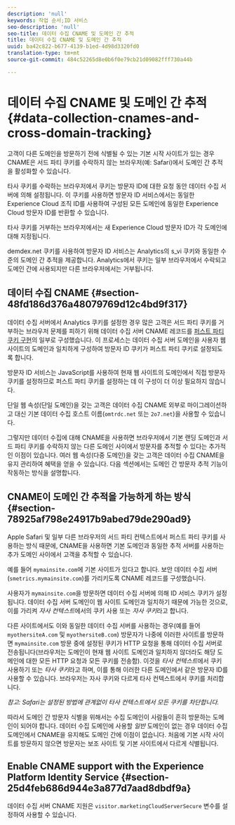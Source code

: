 ```yaml
---
description: 'null'
keywords: 작업 순서;ID 서비스
seo-description: 'null'
seo-title: 데이터 수집 CNAME 및 도메인 간 추적
title: 데이터 수집 CNAME 및 도메인 간 추적
uuid: ba42c822-b677-4139-b1ed-4d98d3320fd0
translation-type: tm+mt
source-git-commit: 484c52265d8e0b6f0e79cb21d09082fff730a44b

---
```



# 데이터 수집 CNAME 및 도메인 간 추적{#data-collection-cnames-and-cross-domain-tracking}

고객이 다른 도메인을 방문하기 전에 식별될 수 있는 기본 시작 사이트가 있는 경우 CNAME은 서드 파티 쿠키를 수락하지 않는 브라우저(예: Safari)에서 도메인 간 추적을 활성화할 수 있습니다.

타사 쿠키를 수락하는 브라우저에서 쿠키는 방문자 ID에 대한 요청 동안 데이터 수집 서버에 의해 설정됩니다. 이 쿠키를 사용하면 방문자 ID 서비스에서는 동일한 Experience Cloud 조직 ID를 사용하여 구성된 모든 도메인에 동일한 Experience Cloud 방문자 ID를 반환할 수 있습니다.

타사 쿠키를 거부하는 브라우저에서는 새 Experience Cloud 방문자 ID가 각 도메인에 대해 지정됩니다.

demdex.net 쿠키를 사용하여 방문자 ID 서비스는 Analytics의 s_vi 쿠키와 동일한 수준의 도메인 간 추적을 제공합니다. Analytics에서 쿠키는 일부 브라우저에서 수락되고 도메인 간에 사용되지만 다른 브라우저에서는 거부됩니다.

## 데이터 수집 CNAME {#section-48fd186d376a48079769d12c4bd9f317}

데이터 수집 서버에서 Analytics 쿠키를 설정한 경우 많은 고객은 서드 파티 쿠키를 거부하는 브라우저 문제를 피하기 위해 데이터 수집 서버 CNAME 레코드를 [퍼스트 파티 쿠키 구현](https://marketing.adobe.com/resources/help/en_US/whitepapers/first_party_cookies/)의 일부로 구성했습니다. 이 프로세스는 데이터 수집 서버 도메인을 사용자 웹 사이트의 도메인과 일치하게 구성하여 방문자 ID 쿠키가 퍼스트 파티 쿠키로 설정되도록 합니다.

방문자 ID 서비스는 JavaScript를 사용하여 현재 웹 사이트의 도메인에서 직접 방문자 쿠키를 설정하므로 퍼스트 파티 쿠키를 설정하는 데 이 구성이 더 이상 필요하지 않습니다.

단일 웹 속성(단일 도메인)을 갖는 고객은 데이터 수집 CNAME 외부로 마이그레이션하고 대신 기본 데이터 수집 호스트 이름(`omtrdc.net` 또는 `2o7.net`)을 사용할 수 있습니다.

그렇지만 데이터 수집에 대해 CNAME을 사용하면 브라우저에서 기본 랜딩 도메인과 서드 파티 쿠키를 수락하지 않는 다른 도메인 사이에서 방문자를 추적할 수 있다는 추가적인 이점이 있습니다. 여러 웹 속성(다중 도메인)을 갖는 고객은 데이터 수집 CNAME을 유지 관리하여 혜택을 얻을 수 있습니다. 다음 섹션에서는 도메인 간 방문자 추적 기능이 작동하는 방식을 설명합니다.

## CNAME이 도메인 간 추적을 가능하게 하는 방식 {#section-78925af798e24917b9abed79de290ad9}

Apple Safari 및 일부 다른 브라우저의 서드 파티 컨텍스트에서 퍼스트 파티 쿠키를 사용하는 방식 때문에, CNAME을 사용하면 기본 도메인과 동일한 추적 서버를 사용하는 추가 도메인 사이에서 고객을 추적할 수 있습니다.

예를 들어 `mymainsite.com`에 기본 사이트가 있다고 합니다. 보안 데이터 수집 서버(`smetrics.mymainsite.com`)를 가리키도록 CNAME 레코드를 구성했습니다.

사용자가 `mymainsite.com`을 방문하면 데이터 수집 서버에 의해 ID 서비스 쿠키가 설정됩니다. 데이터 수집 서버 도메인이 웹 사이트 도메인과 일치하기 때문에 가능한 것으로, 이를 가리켜 *자사 컨텍스트*에서의 쿠키 사용 또는 *자사 쿠키*라고 합니다.

다른 사이트에서도 이와 동일한 데이터 수집 서버를 사용하는 경우(예를 들어 `myothersiteA.com` 및 `myothersiteB.com`) 방문자가 나중에 이러한 사이트를 방문하면 `mymainsite.com` 방문 중에 설정된 쿠키가 HTTP 요청을 통해 데이터 수집 서버로 전송됩니다(브라우저는 도메인이 현재 웹 사이트 도메인과 일치하지 않더라도 해당 도메인에 대한 모든 HTTP 요청과 모든 쿠키를 전송함). 이것을 *타사 컨텍스트*에서 쿠키 사용하기 또는 *타사 쿠키*라고 하며, 이를 통해 이러한 다른 도메인에서 같은 방문자 ID를 사용할 수 있습니다. 브라우저는 자사 쿠키와 다르게 타사 컨텍스트에서 쿠키를 처리합니다.

*참고: Safari는 설정된 방법에 관계없이 타사 컨텍스트에서 모든 쿠키를 차단합니다.*

따라서 도메인 간 방문자 식별을 위해서는 수집 도메인이 사람들이 흔히 방문하는 도메인이 되어야 합니다. 데이터 수집 도메인에 사용할 *일반* 도메인이 없는 경우 데이터 수집 도메인에서 CNAME을 유지해도 도메인 간에 이점이 없습니다. 처음에 기본 시작 사이트를 방문하지 않으면 방문자는 보조 사이트 및 기본 사이트에서 다르게 식별됩니다.

## Enable CNAME support with the Experience Platform Identity Service {#section-25d4feb686d944e3a877d7aad8dbdf9a}

데이터 수집 서버 CNAME 지원은 `visitor.marketingCloudServerSecure` 변수를 설정하여 사용할 수 있습니다.
